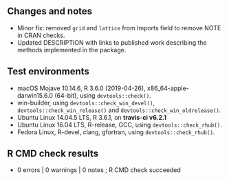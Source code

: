 ## Changes and notes
* Minor fix: removed `grid` and `lattice` from Imports field to remove NOTE in CRAN checks.
* Updated DESCRIPTION with links to published work describing the methods implemented in the package.

## Test environments
* macOS Mojave 10.14.6, R 3.6.0 (2019-04-26), x86_64-apple-darwin15.6.0 (64-bit), 
using `devtools::check()`.
* win-builder, using `devtools::check_win_devel()`, 
`devtools::check_win_release()` and `devtools::check_win_oldrelease()`.
* Ubuntu Linux 14.04.5 LTS, R 3.6.1, on **travis-ci v6.2.1**
* Ubuntu Linux 16.04 LTS, R-release, GCC, using `devtools::check_rhub()`.
* Fedora Linux, R-devel, clang, gfortran, using `devtools::check_rhub()`.

## R CMD check results  
* 0 errors | 0 warnings | 0 notes ; R CMD check succeeded
